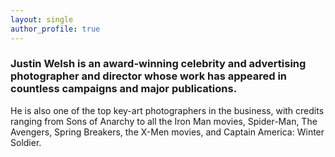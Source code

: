 ```yaml
---
layout: single
author_profile: true
---
```


### Justin Welsh is an award-winning celebrity and advertising photographer and director whose work has appeared in countless campaigns and major publications.

He is also one of the top key-art photographers in the business, with credits ranging from Sons of Anarchy to all the Iron Man movies, Spider-Man, The Avengers, Spring Breakers, the X-Men movies, and Captain America: Winter Soldier.
